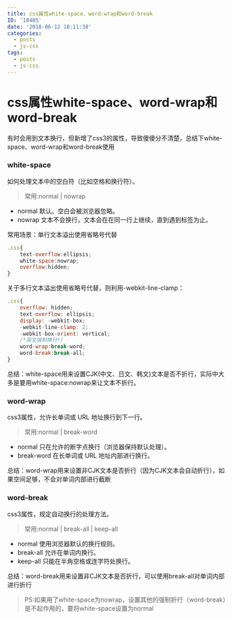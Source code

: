 ```yaml
---
title: css属性white-space、word-wrap和word-break
ID: '18405'
date: '2018-06-12 18:11:38'
categories:
  - posts
  - js-css
tags:
  - posts
  - js-css
---
```


# css属性white-space、word-wrap和word-break

有时会用到文本换行，但新增了css3的属性，导致傻傻分不清楚，总结下white-space、word-wrap和word-break使用

### white-space

如何处理文本中的空白符（比如空格和换行符）。

> 常用:normal | nowrap

- normal 默认。空白会被浏览器忽略。
- nowrap 文本不会换行，文本会在在同一行上继续，直到遇到标签为止。

常用场景：单行文本溢出使用省略号代替

``` js 
.css{
    text-overflow:ellipsis;
    white-space:nowrap;
    overflow:hidden;
} 
```

关于多行文本溢出使用省略号代替，则利用-webkit-line-clamp：

``` js 
.css{
    overflow: hidden;
    text-overflow: ellipsis;
    display: -webkit-box;
    -webkit-line-clamp: 2;
    -webkit-box-orient: vertical;
    /*英文强制换行*/
    word-wrap:break-word;
    word-break:break-all;
} 
```

总结：white-space用来设置CJK(中文、日文、韩文)文本是否不折行，实际中大多是要用white-space:nowrap来让文本不折行。

### word-wrap

css3属性，允许长单词或 URL 地址换行到下一行。

> 常用:normal | break-word

- normal 只在允许的断字点换行（浏览器保持默认处理）。
- break-word 在长单词或 URL 地址内部进行换行。

总结：word-wrap用来设置非CJK文本是否折行（因为CJK文本会自动折行），如果空间足够，不会对单词内部进行截断

### word-break

css3属性，规定自动换行的处理方法。

> 常用:normal | break-all | keep-all

- normal 使用浏览器默认的换行规则。
- break-all 允许在单词内换行。
- keep-all 只能在半角空格或连字符处换行。

总结：word-break用来设置非CJK文本是否折行，可以使用break-all对单词内部进行折行

> PS:如果用了white-space为nowrap，设置其他的强制折行（word-break）是不起作用的，要将white-space设置为normal
 
 
 
 
 
 
 
 
 
 
 
 
 
 
 
 
 
 
 
 
